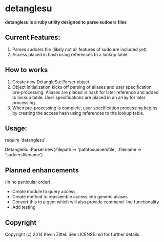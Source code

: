# detanglesu

**detanglesu is a ruby utility designed to parse sudoers files**

## Current Features:

1. Parses sudoers file (likely not all features of sudo are included yet)
2. Access placed in hash using references to a lookup table

## How to works

1. Create new DetangleSu::Parser object
2. Object initialization kicks off parsing of aliases and user specification pre-processing.  Aliases
   are placed in hash for later reference and added to lookup table.  User specifications are placed
   in an array for later processing.
3. When pre-processing is complete, user specification processing begins by creating the access hash
   using references to the lookup table.

## Usage:
require 'detanglesu'

DetangleSu::Parser.new(:filepath => 'pathtosudoersfile', :filename => 'sudoersfilename')

## Planned enhancements
(in no particular order)

* Create module to query access
* Create method to reassemble access into generic aliases
* Convert this to a gem which will also provide command-line functionality
* Add testing

## Copyright

Copyright (c) 2014 Kevin Zittel. See LICENSE.md for
further details.
